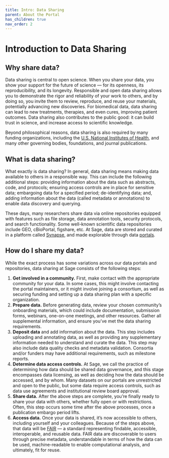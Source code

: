 ```yaml
---
title: Intro: Data Sharing
parent: About the Portal
has_children: true
nav_order: 2
---
```


# Introduction to Data Sharing

## Why share data?
Data sharing is central to open science. When you share your data, you show your support for the future of science — for its openness, its reproducibility, and its longevity. Responsible and open data sharing allows you to demonstrate the rigor and reliability of your work to others, and by doing so, you invite them to review, reproduce, and reuse your materials, potentially advancing new discoveries. For biomedical data, data sharing can lead to new treatments, therapies, and even cures, improving patient outcomes. Data sharing also contributes to the public good: it can build trust in science, and increase access to scientific knowledge. 

Beyond philosophical reasons, data sharing is also required by many funding organizations, including the [U.S. National Institutes of Health](https://grants.nih.gov/policy/sharing.htm), and many other governing bodies, foundations, and journal publications. 

## What is data sharing?
What exactly is data sharing? In general, data sharing means making data available to others in a responsible way. This can include the following additional steps: providing information about the data such as abstracts, code, and protocols; ensuring access controls are in place for sensitive data; embargoing data for a specified period; de-identifying data; and, adding information about the data (called metadata or annotations) to enable data discovery and querying. 

These days, many researchers share data via online repositories equipped with features such as file storage, data annotation tools, security protocols, and search functionality. Some well-known scientific data repositories include GEO, cBioPortal, figshare, etc. At Sage, data are stored and curated in a platform called [Synapse](https://www.synapse.org/), and made explorable through data [portals](https://sagebionetworks.org/portals/). 

## How do I share my data?
While the exact process has some variations across our data portals and repositories, data sharing at Sage consists of the following steps:
1. **Get involved in a community.** First, make contact with the appropriate community for your data. In some cases, this might involve contacting the portal maintainers, or it might involve joining a consortium, as well as securing funding and setting up a data sharing plan with a specific organization. 
2. **Prepare data.** Before generating data, review your chosen community’s onboarding materials, which could include documentation, submission forms, webinars, one-on-one meetings, and other resources. Gather all supplemental information, and ensure you’ve met the data sharing requirements. 
3. **Deposit data** and add information about the data. This step includes uploading and annotating data, as well as providing any supplementary information needed to understand and curate the data. This step may also include data quality checks and metadata validation. Consortia and/or funders may have additional requirements, such as milestone reports.
4. **Determine data access controls.** At Sage, we call the practice of determining how data should be shared data governance, and this stage encompasses data licensing, as well as deciding how the data should be accessed, and by whom. Many datasets on our portals are unrestricted and open to the public, but some data require access controls, such as data use agreements and institutional review board approval. 
5. **Share data.** After the above steps are complete, you’re finally ready to share your data with others, whether fully open or with restrictions. Often, this step occurs some time after the above processes, once a publication embargo period lifts.
6. **Access data.** Once your data is shared, it’s now accessible to others, including yourself and your colleagues. Because of the steps above, that data will be [FAIR](https://www.go-fair.org/fair-principles/) — a standard representing findable, accessible, interoperable, and reusable data. FAIR data are discoverable to users through precise metadata, understandable in terms of how the data can be used, machine-readable to enable computational analysis, and ultimately, fit for reuse. 
